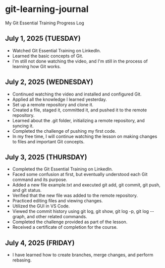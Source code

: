 # git-learning-journal
My Git Essential Training Progress Log

## July 1, 2025 (TUESDAY)
- Watched Git Essential Training on LinkedIn.
- Learned the basic concepts of Git.
- I'm still not done watching the video, and I'm still in the process of learning how Git works.

## July 2, 2025 (WEDNESDAY)
- Continued watching the video and installed and configured Git.
- Applied all the knowledge I learned yesterday.
- Set up a remote repository and clone it.
- Created a file, staged it, committed it, and pushed it to the remote repository.
- Learned about the .git folder, initializing a remote repository, and syncing it.
- Completed the challenge of pushing my first code.
- In my free time, I will continue watching the lesson on making changes to files and important Git concepts.


## July 3, 2025 (THURSDAY)
- Completed the Git Essential Training on LinkedIn.
- Faced some confusion at first, but eventually understood each Git command and its purpose.
- Added a new file example.txt and executed git add, git commit, git push, and git status.
- Verified that the new file was added to the remote repository.
- Practiced editing files and viewing changes.
- Utilized the GUI in VS Code.
- Viewed the commit history using git log, git show, git log -p, git log --graph, and other related commands.
- Completed the challenge provided as part of the lesson.
- Received a certificate of completion for the course.

## July 4, 2025 (FRIDAY)
- I have learned how to create branches, merge changes, and perform rebasing.


